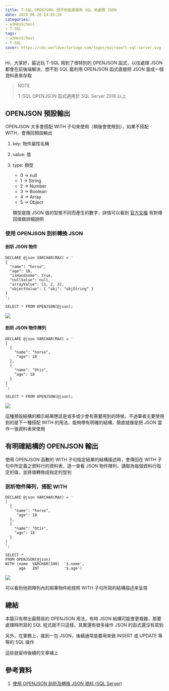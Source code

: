 ```yaml
---
title: T-SQL OPENJSON，想不到能直接用 SQL 來處理 JSON
date: 2020-06-28 14:05:24
categories:
- w3HexSchool
- T-SQL
tags:
- w3HexSchool
- T-SQL
cover: https://cdn.worldvectorlogo.com/logos/microsoft-sql-server.svg
---
```


Hi，大家好，最近玩 T-SQL 用到了很特別的 OPENJSON 函式，以往處理 JSON 都會在前後端解決，想不到 SQL 能利用 OPENJSON 函式直接把 JSON 當成一個資料表來存取

> NOTE
> 
> T-SQL OPENJSON 函式適用於 SQL Server 2016 以上

## OPENJSON 預設輸出

OPENJSON 大多會搭配 WITH 子句來使用（稍後會使用到），如果不搭配 WITH，會傳回預設輸出

1. key: 物件屬性名稱
2. value: 值
3. type: 類型
   * 0 -> null
   * 1 -> String
   * 2 -> Number
   * 3 -> Boolean
   * 4 -> Array
   * 5 -> Object
   
   類型是隨 JSON 值的型態不同而產生的數字，詳情可以看到 [官方文檔](https://docs.microsoft.com/zh-tw/sql/t-sql/functions/openjson-transact-sql?view=sql-server-ver15#return-value) 有對傳回值做詳細說明
   
### 使用 OPENJSON 剖析轉換 JSON

#### 剖析 JSON 物件

```sql=
DECLARE @json VARCHAR(MAX) = '
{
  "name": "horse",
  "age": 18,
  "isHandsome": true,
  "nullValue": null,
  "arrayValue": [1, 2, 3],
  "objectValue": { "obj": "objString" }
}
';

SELECT * FROM OPENJSON(@json);
```

![](https://i.imgur.com/6p7JUGH.png)

#### 剖析 JSON 物件陣列

```sql=
DECLARE @json VARCHAR(MAX) = '
[
  {
    "name": "horse",
     "age": 18
  },
  {
    "name": "Otis",
    "age": 18
  }
]
';

SELECT * FROM OPENJSON(@json);
```

![](https://i.imgur.com/mC2lyLd.png)

這種預設結構的顯示結果應該是或多或少會有需要用到的時候，不過筆者主要使用到的是下一種搭配 WITH 的用法，能夠帶有明確的結構，簡直就像是把 JSON 當作一張資料表來使用

## 有明確結構的 OPENJSON 輸出

使用 OPENJSON 函數的 WITH 子句指定結果的結構描述時，會傳回在 WITH 子句中所定義之資料行的資料表，逐一查看 JSON 物件陣列、讀取為每個資料行指定的值，並將值轉換成指定的型別


### 剖析物件陣列，搭配 WITH

```sql=
DECLARE @json VARCHAR(MAX) = '
[
  {
    "name": "horse",
     "age": 18
  },
  {
    "name": "Otis",
    "age": 18
  }
]
';

SELECT *
FROM OPENJSON(@json)
WITH (name  VARCHAR(100)  '$.name',
      age   INT           '$.age')
```

![](https://i.imgur.com/U2hra0B.png)

可以看到他把陣列內的兩筆物件給按照 WITH 子句所寫的結構描述來呈現

## 總結

本篇只有帶出最簡易的 OPENJSON 用法，有時 JSON 結構可能會更複雜，那要處理時所寫的 SQL 程式就不只這樣，其實還有很多操作 JSON 的函式還沒有寫到

另外，在實務上，接到一包 JSON，後續通常是要用來做 INSERT 或 UPDATE 等等的 SQL 操作

這些就留待後續的文章補上

## 參考資料

1. [使用 OPENJSON 剖析及轉換 JSON 資料 (SQL Server)](https://docs.microsoft.com/zh-tw/sql/relational-databases/json/convert-json-data-to-rows-and-columns-with-openjson-sql-server?view=sql-server-ver15)
